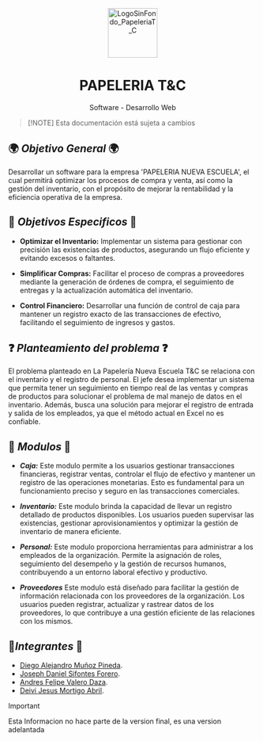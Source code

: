 
<div align="center">
    <img src="https://github.com/senacti/project-g6-tyc/assets/146735129/391d9161-14c1-4c58-a4bc-e67a3cabd49f" alt="LogoSinFondo_PapeleriaT_C" width="100">
    <h1>PAPELERIA T&C</h1>
    <p>Software - Desarrollo Web</p>
</div>

>  [!NOTE]
> Esta documentación está sujeta a cambios

## 🌍 *__Objetivo General__* 🌍

Desarrollar un software para la empresa 'PAPELERIA NUEVA ESCUELA', el cual permitirá optimizar los procesos de compra y venta, así como la gestión del inventario, con el propósito de mejorar la rentabilidad y la eficiencia operativa de la empresa.

## 🔑 *__Objetivos Especificos__* 🔑

- **Optimizar el Inventario:** Implementar un sistema para gestionar con precisión las existencias de productos, asegurando un flujo eficiente y evitando excesos o faltantes.

- **Simplificar Compras:** Facilitar el proceso de compras a proveedores mediante la generación de órdenes de compra, el seguimiento de entregas y la actualización automática del inventario.

- **Control Financiero:** Desarrollar una función de control de caja para mantener un registro exacto de las transacciones de efectivo, facilitando el seguimiento de ingresos y gastos.

## ❓ *__Planteamiento del problema__* ❓

El problema planteado en La Papelería Nueva Escuela T&C se relaciona con el inventario y el registro de personal. El jefe desea implementar un sistema que permita tener un seguimiento en tiempo real de las ventas y compras de productos para solucionar el problema de mal manejo de datos en el inventario. Además, busca una solución para mejorar el registro de entrada y salida de los empleados, ya que el método actual en Excel no es confiable.

## 🔌 *__Modulos__* 🔌

- *__Caja:__* Este modulo permite a los usuarios gestionar transacciones financieras, registrar ventas, controlar el flujo de efectivo y mantener un registro de las operaciones monetarias. Esto es fundamental para un funcionamiento preciso y seguro en las transacciones comerciales.

- *__Inventario:__* Este modulo brinda la capacidad de llevar un registro detallado de productos disponibles. Los usuarios pueden supervisar las existencias, gestionar aprovisionamientos y optimizar la gestión de inventario de manera eficiente.

- *__Personal:__* Este modulo proporciona herramientas para administrar a los empleados de la organización. Permite la asignación de roles, seguimiento del desempeño y la gestión de recursos humanos, contribuyendo a un entorno laboral efectivo y productivo.

- *__Proveedores__* Este modulo está diseñado para facilitar la gestión de información relacionada con los proveedores de la organización. Los usuarios pueden registrar, actualizar y rastrear datos de los proveedores, lo que contribuye a una gestión eficiente de las relaciones con los mismos.

## 👥*__Integrantes__* 👥

- [Diego Alejandro Muñoz Pineda](https://github.com/diegoamunozp).
- [Joseph Daniel Sifontes Forero](https://pages.github.com/).
- [Andres Felipe Valero Daza](https://github.com/AndresFVD).
- [Deivi Jesus Mortigo Abril](https://github.com/deivimortigo).

> [!IMPORTANT]
> Esta Informacion no hace parte de la version final, es una version adelantada

